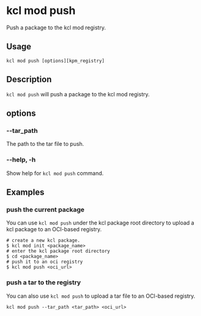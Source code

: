 # kcl mod push

Push a package to the kcl mod registry.

## Usage

```shell
kcl mod push [options][kpm_registry]
```

## Description

`kcl mod push` will push a package to the kcl mod registry.

## options

### --tar_path

The path to the tar file to push.

### --help, -h

Show help for `kcl mod push` command.

## Examples

### push the current package

You can use `kcl mod push` under the kcl package root directory to upload a kcl package to an OCI-based registry.

```shell
# create a new kcl package.
$ kcl mod init <package_name>
# enter the kcl package root directory
$ cd <package_name>
# push it to an oci registry
$ kcl mod push <oci_url>
```

### push a tar to the registry

You can also use `kcl mod push` to upload a tar file to an OCI-based registry.

```shell
kcl mod push --tar_path <tar_path> <oci_url>
```
